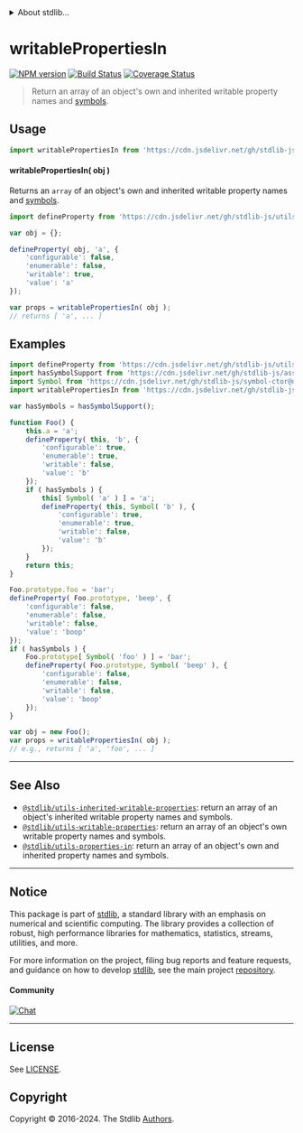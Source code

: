 <!--

@license Apache-2.0

Copyright (c) 2018 The Stdlib Authors.

Licensed under the Apache License, Version 2.0 (the "License");
you may not use this file except in compliance with the License.
You may obtain a copy of the License at

   http://www.apache.org/licenses/LICENSE-2.0

Unless required by applicable law or agreed to in writing, software
distributed under the License is distributed on an "AS IS" BASIS,
WITHOUT WARRANTIES OR CONDITIONS OF ANY KIND, either express or implied.
See the License for the specific language governing permissions and
limitations under the License.

-->


<details>
  <summary>
    About stdlib...
  </summary>
  <p>We believe in a future in which the web is a preferred environment for numerical computation. To help realize this future, we've built stdlib. stdlib is a standard library, with an emphasis on numerical and scientific computation, written in JavaScript (and C) for execution in browsers and in Node.js.</p>
  <p>The library is fully decomposable, being architected in such a way that you can swap out and mix and match APIs and functionality to cater to your exact preferences and use cases.</p>
  <p>When you use stdlib, you can be absolutely certain that you are using the most thorough, rigorous, well-written, studied, documented, tested, measured, and high-quality code out there.</p>
  <p>To join us in bringing numerical computing to the web, get started by checking us out on <a href="https://github.com/stdlib-js/stdlib">GitHub</a>, and please consider <a href="https://opencollective.com/stdlib">financially supporting stdlib</a>. We greatly appreciate your continued support!</p>
</details>

# writablePropertiesIn

[![NPM version][npm-image]][npm-url] [![Build Status][test-image]][test-url] [![Coverage Status][coverage-image]][coverage-url] <!-- [![dependencies][dependencies-image]][dependencies-url] -->

> Return an array of an object's own and inherited writable property names and [symbols][@stdlib/symbol/ctor].



<section class="usage">

## Usage

```javascript
import writablePropertiesIn from 'https://cdn.jsdelivr.net/gh/stdlib-js/utils-writable-properties-in@v0.2.1-deno/mod.js';
```

#### writablePropertiesIn( obj )

Returns an `array` of an object's own and inherited writable property names and [symbols][@stdlib/symbol/ctor].

```javascript
import defineProperty from 'https://cdn.jsdelivr.net/gh/stdlib-js/utils-define-property@deno/mod.js';

var obj = {};

defineProperty( obj, 'a', {
    'configurable': false,
    'enumerable': false,
    'writable': true,
    'value': 'a'
});

var props = writablePropertiesIn( obj );
// returns [ 'a', ... ]
```

</section>

<!-- /.usage -->

<section class="notes">

</section>

<!-- /.notes -->

<section class="examples">

## Examples

<!-- eslint no-undef: "error" -->

```javascript
import defineProperty from 'https://cdn.jsdelivr.net/gh/stdlib-js/utils-define-property@deno/mod.js';
import hasSymbolSupport from 'https://cdn.jsdelivr.net/gh/stdlib-js/assert-has-symbol-support@deno/mod.js';
import Symbol from 'https://cdn.jsdelivr.net/gh/stdlib-js/symbol-ctor@deno/mod.js';
import writablePropertiesIn from 'https://cdn.jsdelivr.net/gh/stdlib-js/utils-writable-properties-in@v0.2.1-deno/mod.js';

var hasSymbols = hasSymbolSupport();

function Foo() {
    this.a = 'a';
    defineProperty( this, 'b', {
        'configurable': true,
        'enumerable': true,
        'writable': false,
        'value': 'b'
    });
    if ( hasSymbols ) {
        this[ Symbol( 'a' ) ] = 'a';
        defineProperty( this, Symbol( 'b' ), {
            'configurable': true,
            'enumerable': true,
            'writable': false,
            'value': 'b'
        });
    }
    return this;
}

Foo.prototype.foo = 'bar';
defineProperty( Foo.prototype, 'beep', {
    'configurable': false,
    'enumerable': false,
    'writable': false,
    'value': 'boop'
});
if ( hasSymbols ) {
    Foo.prototype[ Symbol( 'foo' ) ] = 'bar';
    defineProperty( Foo.prototype, Symbol( 'beep' ), {
        'configurable': false,
        'enumerable': false,
        'writable': false,
        'value': 'boop'
    });
}

var obj = new Foo();
var props = writablePropertiesIn( obj );
// e.g., returns [ 'a', 'foo', ... ]
```

</section>

<!-- /.examples -->

<!-- Section for related `stdlib` packages. Do not manually edit this section, as it is automatically populated. -->

<section class="related">

* * *

## See Also

-   <span class="package-name">[`@stdlib/utils-inherited-writable-properties`][@stdlib/utils/inherited-writable-properties]</span><span class="delimiter">: </span><span class="description">return an array of an object's inherited writable property names and symbols.</span>
-   <span class="package-name">[`@stdlib/utils-writable-properties`][@stdlib/utils/writable-properties]</span><span class="delimiter">: </span><span class="description">return an array of an object's own writable property names and symbols.</span>
-   <span class="package-name">[`@stdlib/utils-properties-in`][@stdlib/utils/properties-in]</span><span class="delimiter">: </span><span class="description">return an array of an object's own and inherited property names and symbols.</span>

</section>

<!-- /.related -->

<!-- Section for all links. Make sure to keep an empty line after the `section` element and another before the `/section` close. -->


<section class="main-repo" >

* * *

## Notice

This package is part of [stdlib][stdlib], a standard library with an emphasis on numerical and scientific computing. The library provides a collection of robust, high performance libraries for mathematics, statistics, streams, utilities, and more.

For more information on the project, filing bug reports and feature requests, and guidance on how to develop [stdlib][stdlib], see the main project [repository][stdlib].

#### Community

[![Chat][chat-image]][chat-url]

---

## License

See [LICENSE][stdlib-license].


## Copyright

Copyright &copy; 2016-2024. The Stdlib [Authors][stdlib-authors].

</section>

<!-- /.stdlib -->

<!-- Section for all links. Make sure to keep an empty line after the `section` element and another before the `/section` close. -->

<section class="links">

[npm-image]: http://img.shields.io/npm/v/@stdlib/utils-writable-properties-in.svg
[npm-url]: https://npmjs.org/package/@stdlib/utils-writable-properties-in

[test-image]: https://github.com/stdlib-js/utils-writable-properties-in/actions/workflows/test.yml/badge.svg?branch=v0.2.1
[test-url]: https://github.com/stdlib-js/utils-writable-properties-in/actions/workflows/test.yml?query=branch:v0.2.1

[coverage-image]: https://img.shields.io/codecov/c/github/stdlib-js/utils-writable-properties-in/main.svg
[coverage-url]: https://codecov.io/github/stdlib-js/utils-writable-properties-in?branch=main

<!--

[dependencies-image]: https://img.shields.io/david/stdlib-js/utils-writable-properties-in.svg
[dependencies-url]: https://david-dm.org/stdlib-js/utils-writable-properties-in/main

-->

[chat-image]: https://img.shields.io/gitter/room/stdlib-js/stdlib.svg
[chat-url]: https://app.gitter.im/#/room/#stdlib-js_stdlib:gitter.im

[stdlib]: https://github.com/stdlib-js/stdlib

[stdlib-authors]: https://github.com/stdlib-js/stdlib/graphs/contributors

[umd]: https://github.com/umdjs/umd
[es-module]: https://developer.mozilla.org/en-US/docs/Web/JavaScript/Guide/Modules

[deno-url]: https://github.com/stdlib-js/utils-writable-properties-in/tree/deno
[deno-readme]: https://github.com/stdlib-js/utils-writable-properties-in/blob/deno/README.md
[umd-url]: https://github.com/stdlib-js/utils-writable-properties-in/tree/umd
[umd-readme]: https://github.com/stdlib-js/utils-writable-properties-in/blob/umd/README.md
[esm-url]: https://github.com/stdlib-js/utils-writable-properties-in/tree/esm
[esm-readme]: https://github.com/stdlib-js/utils-writable-properties-in/blob/esm/README.md
[branches-url]: https://github.com/stdlib-js/utils-writable-properties-in/blob/main/branches.md

[stdlib-license]: https://raw.githubusercontent.com/stdlib-js/utils-writable-properties-in/main/LICENSE

[@stdlib/symbol/ctor]: https://github.com/stdlib-js/symbol-ctor/tree/deno

<!-- <related-links> -->

[@stdlib/utils/inherited-writable-properties]: https://github.com/stdlib-js/utils-inherited-writable-properties/tree/deno

[@stdlib/utils/writable-properties]: https://github.com/stdlib-js/utils-writable-properties/tree/deno

[@stdlib/utils/properties-in]: https://github.com/stdlib-js/utils-properties-in/tree/deno

<!-- </related-links> -->

</section>

<!-- /.links -->
